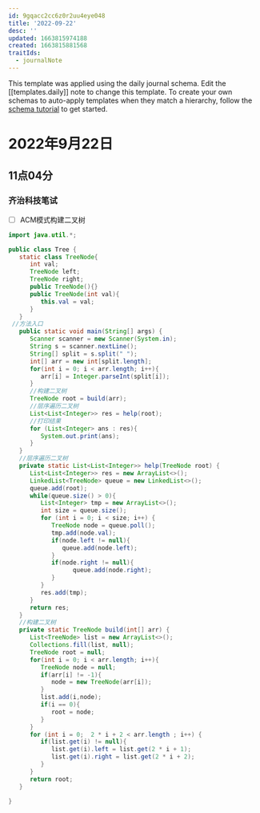 ```yaml
---
id: 9gqacc2cc6z0r2uu4eye048
title: '2022-09-22'
desc: ''
updated: 1663815974188
created: 1663815881568
traitIds:
  - journalNote
---
```

This template was applied using the daily journal schema. Edit the [[templates.daily]] note to change this template.
To create your own schemas to auto-apply templates when they match a hierarchy, follow the [schema tutorial](https://blog.dendron.so/notes/P1DL2uXHpKUCa7hLiFbFA/) to get started.

<!--
Based on the journaling method created by Intelligent Change:
- [Intelligent Change: Our Story](https://www.intelligentchange.com/pages/our-story)
- [The Five Minute Journal](https://www.intelligentchange.com/products/the-five-minute-journal)
-->

# 2022年9月22日

## 11点04分

### 齐治科技笔试

- [ ] ACM模式构建二叉树

```java
import java.util.*;

public class Tree {
   static class TreeNode{
      int val;
      TreeNode left;
      TreeNode right;
      public TreeNode(){}
      public TreeNode(int val){
         this.val = val;
      }
   }
 //方法入口
   public static void main(String[] args) {
      Scanner scanner = new Scanner(System.in);
      String s = scanner.nextLine();
      String[] split = s.split(" ");
      int[] arr = new int[split.length];
      for(int i = 0; i < arr.length; i++){
         arr[i] = Integer.parseInt(split[i]);
      }
      //构建二叉树
      TreeNode root = build(arr);
      //层序遍历二叉树
      List<List<Integer>> res = help(root);
      //打印结果
      for (List<Integer> ans : res){
         System.out.print(ans);
      }
   }
   //层序遍历二叉树
   private static List<List<Integer>> help(TreeNode root) {
      List<List<Integer>> res = new ArrayList<>();
      LinkedList<TreeNode> queue = new LinkedList<>();
      queue.add(root);
      while(queue.size() > 0){
         List<Integer> tmp = new ArrayList<>();
         int size = queue.size();
         for (int i = 0; i < size; i++) {
            TreeNode node = queue.poll();
            tmp.add(node.val);
            if(node.left != null){
               queue.add(node.left);
            }
            if(node.right != null){
                  queue.add(node.right);
            }
         }
         res.add(tmp);
      }
      return res;
   }
   //构建二叉树
   private static TreeNode build(int[] arr) {
      List<TreeNode> list = new ArrayList<>();
      Collections.fill(list, null);
      TreeNode root = null;
      for(int i = 0; i < arr.length; i++){
         TreeNode node = null;
         if(arr[i] != -1){
            node = new TreeNode(arr[i]);
         }
         list.add(i,node);
         if(i == 0){
            root = node;
         }
      }
      for (int i = 0;  2 * i + 2 < arr.length ; i++) {
         if(list.get(i) != null){
            list.get(i).left = list.get(2 * i + 1);
            list.get(i).right = list.get(2 * i + 2);
         }
      }
      return root;
   }

}
```
